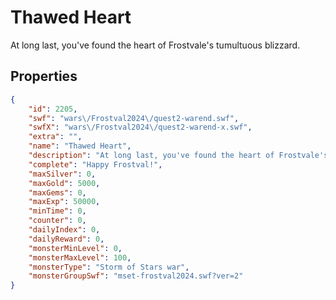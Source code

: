 # Thawed Heart

At long last, you've found the heart of Frostvale's tumultuous blizzard.

## Properties

```json
{
    "id": 2205,
    "swf": "wars\/Frostval2024\/quest2-warend.swf",
    "swfX": "wars\/Frostval2024\/quest2-warend-x.swf",
    "extra": "",
    "name": "Thawed Heart",
    "description": "At long last, you've found the heart of Frostvale's tumultuous blizzard.",
    "complete": "Happy Frostval!",
    "maxSilver": 0,
    "maxGold": 5000,
    "maxGems": 0,
    "maxExp": 50000,
    "minTime": 0,
    "counter": 0,
    "dailyIndex": 0,
    "dailyReward": 0,
    "monsterMinLevel": 0,
    "monsterMaxLevel": 100,
    "monsterType": "Storm of Stars war",
    "monsterGroupSwf": "mset-frostval2024.swf?ver=2"
}
```

